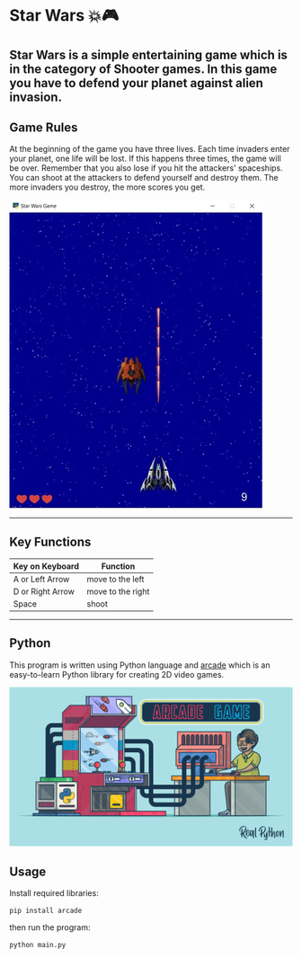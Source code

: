 # Star Wars 💥🎮

**Star Wars** is a simple entertaining game which is in the category of Shooter games. In this game you have to defend your planet against alien invasion.
---
## Game Rules
At the beginning of the game you have three lives. Each time invaders enter your planet, one life will be lost. If this happens three times, the game will be over. Remember that you also lose if you hit the attackers' spaceships. You can shoot at the attackers to defend yourself and destroy them. The more invaders you destroy, the more scores you get.

![Image](game_screen.jpg)

---
## Key Functions
|Key on Keyboard|Function|
|-|-------------------------|
|A or Left Arrow|move to the left|
|D or Right Arrow|move to the right|
|Space|shoot|

---
## Python
This program is written using Python language and [arcade](https://api.arcade.academy/en/latest/) which is an easy-to-learn Python library for creating 2D video games.

![Image](Arcade-vs-PyGame_Watermarked.webp)



## Usage
Install required libraries:
```
pip install arcade
```
then run the program:
```
python main.py
```